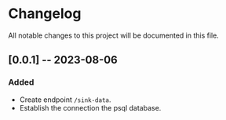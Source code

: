 # Changelog

All notable changes to this project will be documented in this file.


## [0.0.1] -- 2023-08-06

### Added

- Create endpoint `/sink-data`.
- Establish the connection the psql database.
